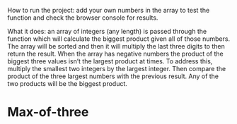 How to run the project:
add your own numbers in the array to test the function and check the browser console for results.

What it does:
an array of integers (any length) is passed through the function which will calculate the biggest product given all of those numbers. 
The array will be sorted and then it will multiply the last three digits to then return the result.
When the array has negative numbers the product of the biggest three values isn’t the largest product at times. 
To address this, multiply the smallest two integers by the largest integer. Then compare the product of the three largest numbers with the previous result. Any of the two products will be the biggest product.

# Max-of-three
